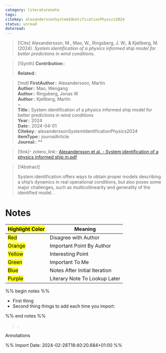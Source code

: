 ```yaml
---
category: literaturenote
tags: 
citekey: alexanderssonSystemIdentificationPhysics2024
status: unread
dateread:
---
```


> [!Cite]
> Alexandersson, M., Mao, W., Ringsberg, J. W., & Kjellberg, M. (2024). _System identification of a physics informed ship model for better predictions in wind conditions_.

>[!Synth]
>**Contribution**:: 
>
>**Related**:: 
>

>[!md]
> **FirstAuthor**:: Alexandersson, Martin  
> **Author**:: Mao, Wengang  
> **Author**:: Ringsberg, Jonas W  
> **Author**:: Kjellberg, Martin  
~    
> **Title**:: System identification of a physics informed ship model for better predictions in wind conditions  
> **Year**:: 2024  
> **Date**:: 2024-04-01  
> **Citekey**:: alexanderssonSystemIdentificationPhysics2024  
> **itemType**:: journalArticle  
> **Journal**:: **    

> [!link]-
> zotero_link:: [Alexandersson et al. - System identification of a physics informed ship m.pdf](zotero://select/library/items/PFYX5T8I)


> [!Abstract]
>
> System identification offers ways to obtain proper models describing a ship’s dynamics in real operational conditions, but also poses some major challenges, such as multicollinearity and generality of the identified model.
>.
> 
# Notes

| <mark class="hltr-grey">Highlight Color</mark> | Meaning                       |
| ---------------------------------------------- | ----------------------------- |
| <mark class="hltr-red">Red</mark>              | Disagree with Author          |
| <mark class="hltr-orange">Orange</mark>        | Important Point By Author     |
| <mark class="hltr-yellow">Yellow</mark>        | Interesting Point             |
| <mark class="hltr-green">Green</mark>          | Important To Me               |
| <mark class="hltr-blue">Blue</mark>            | Notes After Initial Iteration |
| <mark class="hltr-purple">Purple</mark>        | Literary Note To Lookup Later |

%% begin notes %%
- First thing
- Second thing
things to add each time you import:

%% end notes %%

>.
 
 Annotations


%% Import Date: 2024-02-28T18:40:20.684+01:00 %%
